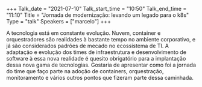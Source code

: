 +++
Talk_date = "2021-07-10"
Talk_start_time = "10:50"
Talk_end_time = "11:10"
Title = "Jornada de modernização: levando um legado para o k8s"
Type = "talk"
Speakers = ["marcelo"]
+++

A tecnologia está em constante evolução. Nuvem, container e orquestradores são realidades à bastante tempo no ambiente corporativo, e já são considerados padrões de mecado no ecossistema de TI. A adaptação e evolução dos times de infraestrutura e desenvolvimento de software à essa nova realidade é quesito obrigatório para a implantação dessa nova gama de tecnologias. Gostaria de apresentar como foi a jornada do time que faço parte na adoção de containers, orquestração, monitoramento e vários outros pontos que fizeram parte dessa caminhada.